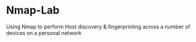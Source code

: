 # Nmap-Lab
Using Nmap to perform Host discovery &amp; fingerprinting across a number of devices on a personal network
